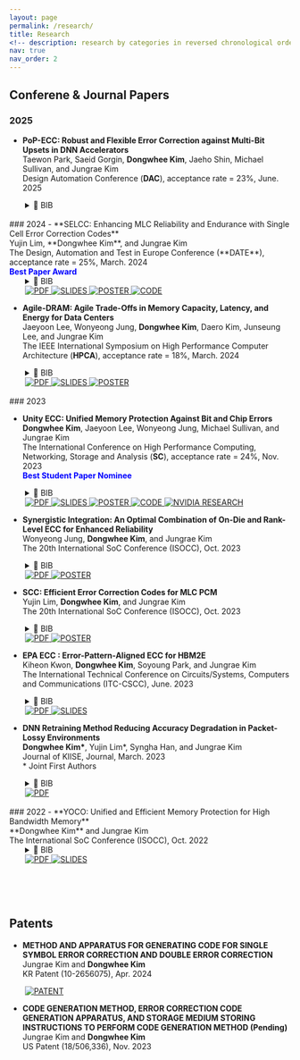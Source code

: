 ```yaml
---
layout: page
permalink: /research/
title: Research
<!-- description: research by categories in reversed chronological order. generated by jekyll-scholar. -->
nav: true
nav_order: 2
---
```


<!-- Hide page title -->
<style>
h1 {
	display: none;
}
</style>

## **Conferene & Journal Papers**

### 2025

- **PoP-ECC: Robust and Flexible Error Correction against Multi-Bit Upsets in DNN Accelerators**<br>
  Taewon Park, Saeid Gorgin, **Dongwhee Kim**, Jaeho Shin, Michael Sullivan, and Jungrae Kim<br>
  Design Automation Conference (**DAC**), acceptance rate = 23%, June. 2025<br>

<div style="margin-left: 2em;">

  <details>
    <summary>📄 BIB</summary>

    <pre><code>@inproceedings{park2025popecc,

title={PoP-ECC: Robust and Flexible Error Correction against Multi-Bit Upsets in DNN Accelerators},
author={Park, Taewon and Gorgin, Saeid and Kim, Dongwhee and Shin, Jaeho and Sullivan, Michael and Kim, Jungrae},
booktitle={2025 62th ACM/IEEE Design Automation Conference (DAC)},
pages={1--6},
year={2025},
organization={IEEE}
}
</code></pre>

  </details>

</div>

<br>
### 2024
- **SELCC: Enhancing MLC Reliability and Endurance with Single Cell Error Correction Codes**<br>
  Yujin Lim, **Dongwhee Kim**, and Jungrae Kim<br>
  The Design, Automation and Test in Europe Conference (**DATE**), acceptance rate = 25%, March. 2024<br>
  <span style="color: blue; font-weight: bold;">Best Paper Award</span>

<div style="margin-left: 2em;">

  <details>
    <summary>📄 BIB</summary>

    <pre><code>@inproceedings{lim2024selcc,

title={SELCC: Enhancing MLC Reliability and Endurance with Single-Cell Error Correction Codes},
author={Lim, Yujin and Kim, Dongwhee and Kim, Jungrae},
booktitle={2024 Design, Automation \& Test in Europe Conference \& Exhibition (DATE)},
pages={1--6},
year={2024},
organization={IEEE}
}</code></pre>

  </details>

  <a href="https://ieeexplore.ieee.org/document/10546752">
    <img src="https://img.shields.io/badge/PDF-Click%20Here-red" alt="PDF">
  </a>
  <a href="https://raw.githubusercontent.com/dongwhee-kim/dongwhee-kim.github.io/main/assets/pdf/DATE24_SELCC_Slides.pdf" download>
    <img src="https://img.shields.io/badge/Slides-Click%20Here-yellow" alt="SLIDES">
  </a>
  <a href="https://raw.githubusercontent.com/dongwhee-kim/dongwhee-kim.github.io/main/assets/pdf/DATE24_SELCC_Poster.pdf" download>
    <img src="https://img.shields.io/badge/Poster-Click%20Here-brightgreen" alt="POSTER">
  </a>
  <a href="https://github.com/scalable-arch/DATE_24-SELCC">
    <img src="https://img.shields.io/badge/Code-Click%20Here-blue" alt="CODE">
  </a>

</div>

- **Agile-DRAM: Agile Trade-Offs in Memory Capacity, Latency, and Energy for Data Centers**<br>
  Jaeyoon Lee, Wonyeong Jung, **Dongwhee Kim**, Daero Kim, Junseung Lee, and Jungrae Kim<br>
  The IEEE International Symposium on High Performance Computer Architecture (**HPCA**), acceptance rate = 18%, March. 2024<br>

<div style="margin-left: 2em;">

  <details>
    <summary>📄 BIB</summary>

    <pre><code>@inproceedings{lee2024agile,
      title={Agile-DRAM: Agile Trade-Offs in Memory Capacity, Latency, and Energy for Data Centers},
      author={Lee, Jaeyoon and Jung, Wonyeong and Kim, Dongwhee and Kim, Daero and Lee, Junseung and Kim, Jungrae},
      booktitle={2024 IEEE International Symposium on High-Performance Computer Architecture (HPCA)},
      pages={1141--1153},
      year={2024},
      organization={IEEE}
    }</code></pre>

  </details>

  <a href="https://ieeexplore.ieee.org/abstract/document/10476434?casa_token=liZnjAWWwHYAAAAA:AUNgLDe7OHUhUzr0AxQ3BW_iZ7SnUUOOGfkCihmaNhig7zXC76iJ5Cm3TZv96-tKxpYJidrB">
    <img src="https://img.shields.io/badge/PDF-Click%20Here-red" alt="PDF">
  </a>
  <a href="https://raw.githubusercontent.com/dongwhee-kim/dongwhee-kim.github.io/main/assets/pdf/HPCA24_Agile-DRAM_Slides.pdf" download>
    <img src="https://img.shields.io/badge/Slides-Click%20Here-yellow" alt="SLIDES">
  </a>
  <a href="https://raw.githubusercontent.com/dongwhee-kim/dongwhee-kim.github.io/main/assets/pdf/HPCA24_Agile-DRAM_Poster.pdf" download>
    <img src="https://img.shields.io/badge/Poster-Click%20Here-brightgreen" alt="POSTER">
  </a>
</div>

<br>
### 2023

- **Unity ECC: Unified Memory Protection Against Bit and Chip Errors**<br>
  **Dongwhee Kim**, Jaeyoon Lee, Wonyeong Jung, Michael Sullivan, and Jungrae Kim<br>
  The International Conference on High Performance Computing, Networking, Storage and Analysis (**SC**), acceptance rate = 24%, Nov. 2023<br>
  <span style="color: blue; font-weight: bold;">Best Student Paper Nominee</span>

<div style="margin-left: 2em;">
  <details>
    <summary>📄 BIB</summary>
    <pre><code>@inproceedings{kim2023unity,
  title={Unity ECC: Unified memory protection against bit and chip errors},
  author={Kim, Dongwhee and Lee, Jaeyoon and Jung, Wonyeong and Sullivan, Michael and Kim, Jungrae},
  booktitle={Proceedings of the International Conference for High Performance Computing, Networking, Storage and Analysis},
  pages={1--16},
  year={2023}
}
</code></pre>
  </details>

  <a href="https://dl.acm.org/doi/10.1145/3581784.3607081">
    <img src="https://img.shields.io/badge/PDF-Click%20Here-red" alt="PDF">
  </a>
  <a href="https://raw.githubusercontent.com/dongwhee-kim/dongwhee-kim.github.io/main/assets/pdf/SC23_Unity-ECC_Presentation.pdf" download>
    <img src="https://img.shields.io/badge/Slides-Click%20Here-yellow" alt="SLIDES">
  </a>
  <a href="https://raw.githubusercontent.com/dongwhee-kim/dongwhee-kim.github.io/main/assets/pdf/SAIF23_Unity-ECC_Poster.pdf" download>
    <img src="https://img.shields.io/badge/Poster-Click%20Here-228B22" alt="POSTER">
  </a>
  <a href="https://github.com/dongwhee-kim/ECC-exercise/tree/main/02_Application/02_DDR5_ODECC_RLECC">
    <img src="https://img.shields.io/badge/Code-Click%20Here-blue" alt="CODE">
  </a>
  <a href="https://research.nvidia.com/publication/2023-11_unity-ecc-unified-memory-protection-against-bit-and-chip-errors">
    <img src="https://img.shields.io/badge/NVIDIA_RESEARCH-Click%20Here-006400" alt="NVIDIA RESEARCH">
  </a>
</div>

- **Synergistic Integration: An Optimal Combination of On-Die and Rank-Level ECC for Enhanced Reliability**<br>
  Wonyeong Jung, **Dongwhee Kim**, and Jungrae Kim<br>
  The 20th International SoC Conference (ISOCC), Oct. 2023<br>

<div style="margin-left: 2em;">

  <details>
    <summary>📄 BIB</summary>

    <pre><code>@inproceedings{jung2023synergistic,

title={Synergistic Integration: An Optimal Combination of On-Die and Rank-Level ECC for Enhanced Reliability},
author={Jung, Wonyeong and Kim, Dongwhee and Kim, Jungrae},
booktitle={2023 20th International SoC Design Conference (ISOCC)},
pages={305--306},
year={2023},
organization={IEEE}
}
</code></pre>

  </details>

  <a href="https://ieeexplore.ieee.org/abstract/document/10396592">
    <img src="https://img.shields.io/badge/PDF-Click%20Here-red" alt="PDF">
  </a> 
  <a href="https://raw.githubusercontent.com/dongwhee-kim/dongwhee-kim.github.io/main/assets/pdf/ISOCC23_Synergistic_Integration_Poster.pdf" download>
    <img src="https://img.shields.io/badge/Poster-Click%20Here-brightgreen" alt="POSTER">
  </a>
</div>

- **SCC: Efficient Error Correction Codes for MLC PCM**<br>
  Yujin Lim, **Dongwhee Kim**, and Jungrae Kim<br>
  The 20th International SoC Conference (ISOCC), Oct. 2023<br>

<div style="margin-left: 2em;">

  <details>
    <summary>📄 BIB</summary>

    <pre><code>@inproceedings{lim2023scc,

title={SCC: Efficient Error Correction Codes for MLC PCM},
author={Lim, Yujin and Kim, Dongwhee and Kim, Jungrae},
booktitle={2023 20th International SoC Design Conference (ISOCC)},
pages={303--304},
year={2023},
organization={IEEE}
}
</code></pre>

  </details>

  <a href="https://ieeexplore.ieee.org/abstract/document/10396372">
    <img src="https://img.shields.io/badge/PDF-Click%20Here-red" alt="PDF">
  </a> 
  <a href="https://raw.githubusercontent.com/dongwhee-kim/dongwhee-kim.github.io/main/assets/pdf/ISOCC23_SCC_Poster.pdf" download>
    <img src="https://img.shields.io/badge/Poster-Click%20Here-brightgreen" alt="POSTER">
  </a>
</div>

- **EPA ECC : Error-Pattern-Aligned ECC for HBM2E**<br>
  Kiheon Kwon, **Dongwhee Kim**, Soyoung Park, and Jungrae Kim<br>
  The International Technical Conference on Circuits/Systems, Computers and Communications (ITC-CSCC), June. 2023<br>

<div style="margin-left: 2em;">
  <details>
    <summary>📄 BIB</summary>
    <pre><code>@inproceedings{kwon2023epa,
  title={EPA ECC: Error-Pattern-Aligned ECC for HBM2E},
  author={Kwon, Kiheon and Kim, Dongwhee and Park, Soyoung and Kim, Jungrae},
  booktitle={2023 International Technical Conference on Circuits/Systems, Computers, and Communications (ITC-CSCC)},
  pages={1--6},
  year={2023},
  organization={IEEE}
  }
  </code></pre>
  </details>

  <a href="https://ieeexplore.ieee.org/abstract/document/10212882">
    <img src="https://img.shields.io/badge/PDF-Click%20Here-red" alt="PDF">
  </a>
  <a href="https://raw.githubusercontent.com/dongwhee-kim/dongwhee-kim.github.io/main/assets/pdf/ITC-CSCC23_EPA_ECC_Slides.pdf" download>
    <img src="https://img.shields.io/badge/Slides-Click%20Here-yellow" alt="SLIDES">
  </a>
</div>

- **DNN Retraining Method Reducing Accuracy Degradation in Packet-Lossy Environments**<br>
  **Dongwhee Kim\***, Yujin Lim\*, Syngha Han, and Jungrae Kim<br>
  Journal of KIISE, Journal, March. 2023<br> \* Joint First Authors

<div style="margin-left: 2em;">
  <details>
    <summary>📄 BIB</summary>
    <pre><code>@article{김동휘2023패킷,
  title={패킷 손실 환경에서 정확도 감소를 줄이는 심층 신경망 재학습 방법},
  author={김동휘 and 임유진 and 한승하 and 김정래},
  journal={Journal of KIISE},
  volume={50},
  number={3},
  pages={285--293},
  year={2023}
}
  </code></pre>
  </details>

  <a href="https://www.dbpia.co.kr/Journal/articleDetail?nodeId=NODE11225038">
    <img src="https://img.shields.io/badge/PDF-Click%20Here-red" alt="PDF">
  </a>
</div>

<br>
### 2022
- **YOCO: Unified and Efficient Memory Protection for High Bandwidth Memory**<br>
  **Dongwhee Kim** and Jungrae Kim<br>
  The International SoC Conference (ISOCC), Oct. 2022<br>

<div style="margin-left: 2em;">
  <details>
    <summary>📄 BIB</summary>
    <pre><code>@inproceedings{kim2022yoco,
  title={YOCO: Unified and Efficient Memory Protection for High Bandwidth Memory},
  author={Kim, Dongwhee and Kim, Jungrae},
  booktitle={2022 19th International SoC Design Conference (ISOCC)},
  pages={37--38},
  year={2022},
  organization={IEEE}
}  
    </code></pre>
  </details>

  <a href="https://ieeexplore.ieee.org/abstract/document/10031395">
    <img src="https://img.shields.io/badge/PDF-Click%20Here-red" alt="PDF">
  </a>
  <a href="https://raw.githubusercontent.com/dongwhee-kim/dongwhee-kim.github.io/main/assets/pdf/ISOCC22_YOCO_Slides.pdf" download>
    <img src="https://img.shields.io/badge/Slides-Click%20Here-yellow" alt="SLIDES">
  </a>
</div>

<br><br><br>

## **Patents**

- **METHOD AND APPARATUS FOR GENERATING CODE FOR SINGLE SYMBOL ERROR CORRECTION AND DOUBLE ERROR CORRECTION**<br>
  Jungrae Kim and **Dongwhee Kim**<br>
  KR Patent (10-2656075), Apr. 2024<br>

<div style="margin-left: 2em;">

  <a href="https://patents.google.com/patent/KR102656075B1/en?inventor=jungrae+kim">
    <img src="https://img.shields.io/badge/PATENT-Click%20Here-800080" alt="PATENT">
  </a>
</div>

- **CODE GENERATION METHOD, ERROR CORRECTION CODE GENERATION APPARATUS, AND STORAGE MEDIUM STORING INSTRUCTIONS TO PERFORM CODE GENERATION METHOD (Pending)**<br>
  Jungrae Kim and **Dongwhee Kim**<br>
  US Patent (18/506,336), Nov. 2023<br>
